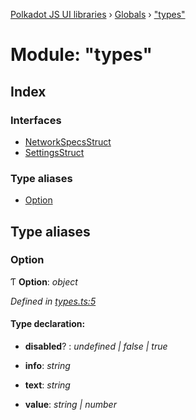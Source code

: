 [Polkadot JS UI libraries](../README.md) › [Globals](../globals.md) › ["types"](_types_.md)

# Module: "types"

## Index

### Interfaces

* [NetworkSpecsStruct](../interfaces/_types_.networkspecsstruct.md)
* [SettingsStruct](../interfaces/_types_.settingsstruct.md)

### Type aliases

* [Option](_types_.md#option)

## Type aliases

###  Option

Ƭ **Option**: *object*

*Defined in [types.ts:5](https://github.com/polkadot-js/ui/blob/230999888/packages/ui-settings/src/types.ts#L5)*

#### Type declaration:

* **disabled**? : *undefined | false | true*

* **info**: *string*

* **text**: *string*

* **value**: *string | number*

